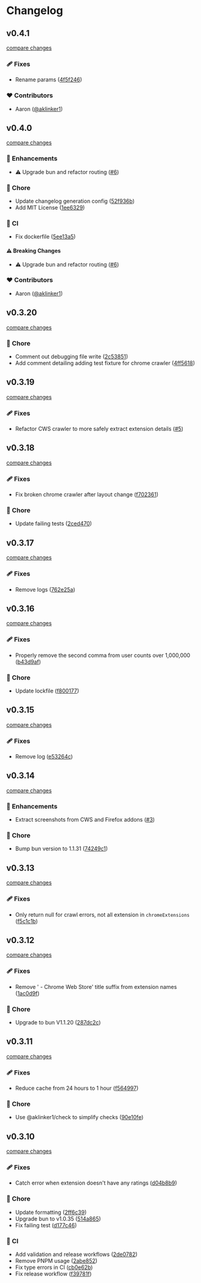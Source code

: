 # Changelog

## v0.4.1

[compare changes](https://github.com/wxt-dev/queue/compare/v0.4.0...v0.4.1)

### 🩹 Fixes

- Rename params ([4f5f246](https://github.com/wxt-dev/queue/commit/4f5f246))

### ❤️ Contributors

- Aaron ([@aklinker1](https://github.com/aklinker1))

## v0.4.0

[compare changes](https://github.com/wxt-dev/queue/compare/v0.3.20...v0.4.0)

### 🚀 Enhancements

- ⚠️ Upgrade bun and refactor routing ([#6](https://github.com/wxt-dev/queue/pull/6))

### 🏡 Chore

- Update changelog generation config ([52f936b](https://github.com/wxt-dev/queue/commit/52f936b))
- Add MIT License ([1ee6329](https://github.com/wxt-dev/queue/commit/1ee6329))

### 🤖 CI

- Fix dockerfile ([5ee13a5](https://github.com/wxt-dev/queue/commit/5ee13a5))

#### ⚠️ Breaking Changes

- ⚠️ Upgrade bun and refactor routing ([#6](https://github.com/wxt-dev/queue/pull/6))

### ❤️ Contributors

- Aaron ([@aklinker1](https://github.com/aklinker1))

## v0.3.20

[compare changes](https://github.com/wxt-dev/queue/compare/v0.3.19...v0.3.20)

### 🏡 Chore

- Comment out debugging file write ([2c53851](https://github.com/wxt-dev/queue/commit/2c53851))
- Add comment detailing adding test fixture for chrome crawler ([4ff5618](https://github.com/wxt-dev/queue/commit/4ff5618))

## v0.3.19

[compare changes](https://github.com/wxt-dev/queue/compare/v0.3.18...v0.3.19)

### 🩹 Fixes

- Refactor CWS crawler to more safely extract extension details ([#5](https://github.com/wxt-dev/queue/pull/5))

## v0.3.18

[compare changes](https://github.com/wxt-dev/queue/compare/v0.3.17...v0.3.18)

### 🩹 Fixes

- Fix broken chrome crawler after layout change ([f702361](https://github.com/wxt-dev/queue/commit/f702361))

### 🏡 Chore

- Update failing tests ([2ced470](https://github.com/wxt-dev/queue/commit/2ced470))

## v0.3.17

[compare changes](https://github.com/wxt-dev/queue/compare/v0.3.16...v0.3.17)

### 🩹 Fixes

- Remove logs ([762e25a](https://github.com/wxt-dev/queue/commit/762e25a))

## v0.3.16

[compare changes](https://github.com/wxt-dev/queue/compare/v0.3.15...v0.3.16)

### 🩹 Fixes

- Properly remove the second comma from user counts over 1,000,000 ([b43d9af](https://github.com/wxt-dev/queue/commit/b43d9af))

### 🏡 Chore

- Update lockfile ([f800177](https://github.com/wxt-dev/queue/commit/f800177))

## v0.3.15

[compare changes](https://github.com/wxt-dev/queue/compare/v0.3.14...v0.3.15)

### 🩹 Fixes

- Remove log ([e53264c](https://github.com/wxt-dev/queue/commit/e53264c))

## v0.3.14

[compare changes](https://github.com/wxt-dev/queue/compare/v0.3.13...v0.3.14)

### 🚀 Enhancements

- Extract screenshots from CWS and Firefox addons ([#3](https://github.com/wxt-dev/queue/pull/3))

### 🏡 Chore

- Bump bun version to 1.1.31 ([74249c1](https://github.com/wxt-dev/queue/commit/74249c1))

## v0.3.13

[compare changes](https://github.com/wxt-dev/queue/compare/v0.3.12...v0.3.13)

### 🩹 Fixes

- Only return null for crawl errors, not all extension in `chromeExtensions` ([f5c1c1b](https://github.com/wxt-dev/queue/commit/f5c1c1b))

## v0.3.12

[compare changes](https://github.com/wxt-dev/queue/compare/v0.3.11...v0.3.12)

### 🩹 Fixes

- Remove ' - Chrome Web Store' title suffix from extension names ([1ac0d9f](https://github.com/wxt-dev/queue/commit/1ac0d9f))

### 🏡 Chore

- Upgrade to bun V1.1.20 ([287dc2c](https://github.com/wxt-dev/queue/commit/287dc2c))

## v0.3.11

[compare changes](https://github.com/wxt-dev/queue/compare/v0.3.10...v0.3.11)

### 🩹 Fixes

- Reduce cache from 24 hours to 1 hour ([f564997](https://github.com/wxt-dev/queue/commit/f564997))

### 🏡 Chore

- Use @aklinker1/check to simplify checks ([90e10fe](https://github.com/wxt-dev/queue/commit/90e10fe))

## v0.3.10

[compare changes](https://github.com/wxt-dev/queue/compare/v0.3.9...v0.3.10)

### 🩹 Fixes

- Catch error when extension doesn't have any ratings ([d04b8b9](https://github.com/wxt-dev/queue/commit/d04b8b9))

### 🏡 Chore

- Update formatting ([2ff6c39](https://github.com/wxt-dev/queue/commit/2ff6c39))
- Upgrade bun to v1.0.35 ([514a865](https://github.com/wxt-dev/queue/commit/514a865))
- Fix failing test ([d177c46](https://github.com/wxt-dev/queue/commit/d177c46))

### 🤖 CI

- Add validation and release workflows ([2de0782](https://github.com/wxt-dev/queue/commit/2de0782))
- Remove PNPM usage ([2abe852](https://github.com/wxt-dev/queue/commit/2abe852))
- Fix type errors in CI ([cb0e62b](https://github.com/wxt-dev/queue/commit/cb0e62b))
- Fix release workflow ([f39781f](https://github.com/wxt-dev/queue/commit/f39781f))
